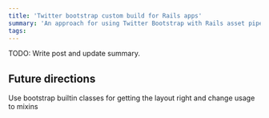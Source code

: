 ```yaml
---
title: 'Twitter bootstrap custom build for Rails apps'
summary: 'An approach for using Twitter Bootstrap with Rails asset pipeline'
tags:
---
```


TODO: Write post and update summary.

## Future directions

Use bootstrap builtin classes for getting the layout right and change usage to mixins
